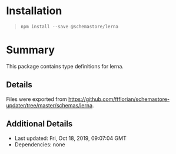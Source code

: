 # Installation
> `npm install --save @schemastore/lerna`

# Summary
This package contains type definitions for lerna.

## Details
Files were exported from https://github.com/ffflorian/schemastore-updater/tree/master/schemas/lerna.

## Additional Details
* Last updated: Fri, Oct 18, 2019, 09:07:04 GMT
* Dependencies: none
